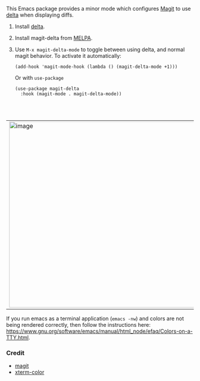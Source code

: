 This Emacs package provides a minor mode which configures [Magit](https://github.com/magit/magit) to use [delta](https://github.com/dandavison/delta) when displaying diffs.

1. Install [delta](https://github.com/dandavison/delta).
2. Install magit-delta from [MELPA](https://melpa.org/#/getting-started).
3. Use `M-x magit-delta-mode` to toggle between using delta, and normal magit behavior.
   To activate it automatically:
    ```emacs-lisp
    (add-hook 'magit-mode-hook (lambda () (magit-delta-mode +1)))
    ```
    
    Or with `use-package`
    ```emacs-lisp
    (use-package magit-delta
      :hook (magit-mode . magit-delta-mode))
    ```

<br>
<br>
<table><tr><td>
  <img width=500px src="https://user-images.githubusercontent.com/52205/80056404-23745500-84f2-11ea-9ecd-832376faf2f1.png" alt="image" />
</td></tr></table>

If you run emacs as a terminal application (`emacs -nw`) and colors are not being rendered correctly, then follow the instructions here: https://www.gnu.org/software/emacs/manual/html_node/efaq/Colors-on-a-TTY.html.


### Credit
- [magit](https://github.com/magit/magit)
- [xterm-color](https://github.com/atomontage/xterm-color)
